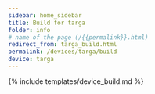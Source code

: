 ```yaml
---
sidebar: home_sidebar
title: Build for targa
folder: info
# name of the page (/{{permalink}}.html)
redirect_from: targa_build.html
permalink: /devices/targa/build
device: targa
---
```

{% include templates/device_build.md %}
